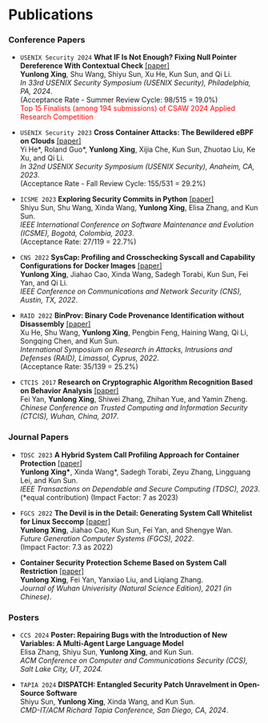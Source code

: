 # Publications 
### Conference Papers
- ``USENIX Security 2024`` **What IF Is Not Enough? Fixing Null Pointer Dereference With Contextual Check** [\[paper\]](/publications/security24_CONCH.pdf)<br>
**Yunlong Xing**, Shu Wang, Shiyu Sun, Xu He, Kun Sun, and Qi Li.<br>
*In 33rd USENIX Security Symposium (USENIX Security), Philadelphia, PA, 2024*.<br>
(Acceptance Rate - Summer Review Cycle: 98/515 = 19.0%)<br>
<span style="color:red">Top 15 Finalists (among 194 submissions) of CSAW 2024 Applied Research Competition</span>

- ``USENIX Security 2023`` **Cross Container Attacks: The Bewildered eBPF on Clouds** [\[paper\]](/publications/security23_container.pdf)<br>
Yi He\*, Roland Guo\*, **Yunlong Xing**, Xijia Che, Kun Sun, Zhuotao Liu, Ke Xu, and Qi Li.<br>
*In 32nd USENIX Security Symposium (USENIX Security), Anaheim, CA, 2023*.<br>
(Acceptance Rate - Fall Review Cycle: 155/531 = 29.2%)

- ``ICSME 2023`` **Exploring Security Commits in Python** [\[paper\]](/publications/icsme23_SCOPY.pdf)<br>
Shiyu Sun, Shu Wang, Xinda Wang, **Yunlong Xing**, Elisa Zhang, and Kun Sun.<br>
*IEEE International Conference on Software Maintenance and Evolution (ICSME), Bogotá, Colombia, 2023*.<br>
(Acceptance Rate: 27/119 = 22.7%)

- ``CNS 2022`` **SysCap: Profiling and Crosschecking Syscall and Capability Configurations for Docker Images** [\[paper\]](/publications/cns22_SysCap.pdf)<br>
**Yunlong Xing**, Jiahao Cao, Xinda Wang, Sadegh Torabi, Kun Sun, Fei Yan, and Qi Li.<br>
*IEEE Conference on Communications and Network Security (CNS), Austin, TX, 2022*.

- ``RAID 2022`` **BinProv: Binary Code Provenance Identification without Disassembly** [\[paper\]](/publications/raid22_BinProv.pdf)<br>
Xu He, Shu Wang, **Yunlong Xing**, Pengbin Feng, Haining Wang, Qi Li, Songqing Chen, and Kun Sun.<br>
*International Symposium on Research in Attacks, Intrusions and Defenses (RAID), Limassol, Cyprus, 2022*.<br>
(Acceptance Rate: 35/139 = 25.2%)

- ``CTCIS 2017`` **Research on Cryptographic Algorithm Recognition Based on Behavior Analysis** [\[paper\]](https://doi.org/10.1007/978-981-10-7080-8_25)<br>
Fei Yan, **Yunlong Xing**, Shiwei Zhang, Zhihan Yue, and Yamin Zheng.<br>
*Chinese Conference on Trusted Computing and Information Security (CTCIS), Wuhan, China, 2017*.

### Journal Papers
- ``TDSC 2023`` **A Hybrid System Call Profiling Approach for Container Protection** [\[paper\]](https://ieeexplore.ieee.org/document/10105304)<br>
**Yunlong Xing\***, Xinda Wang\*, Sadegh Torabi, Zeyu Zhang, Lingguang Lei, and Kun Sun.<br>
*IEEE Transactions on Dependable and Secure Computing (TDSC), 2023*.<br>
\(\*equal contribution\) \(Impact Factor: 7 as 2023\)

- ``FGCS 2022`` **The Devil is in the Detail: Generating System Call Whitelist for Linux Seccomp** [\[paper\]](/publications/fgcs22_Syscall.pdf)<br>
**Yunlong Xing**, Jiahao Cao, Kun Sun, Fei Yan, and Shengye Wan.<br>
*Future Generation Computer Systems (FGCS), 2022*.<br>
\(Impact Factor: 7.3 as 2022\)

- **Container Security Protection Scheme Based on System Call Restriction** [\[paper\]](https://doi.org/10.14188/j.1671-8836.2021.0049)<br>
**Yunlong Xing**, Fei Yan, Yanxiao Liu, and Liqiang Zhang.<br>
*Journal of Wuhan Univerisity (Natural Science Edition), 2021 (in Chinese)*.  

### Posters
- ``CCS 2024`` **Poster: Repairing Bugs with the Introduction of New Variables: A Multi-Agent Large Language Model** <br>
Elisa Zhang, Shiyu Sun, **Yunlong Xing**, and Kun Sun. <br>
*ACM Conference on Computer and Communications Security (CCS), Salt Lake City, UT, 2024.*

- ``TAPIA 2024`` **DISPATCH: Entangled Security Patch Unravelment in Open-Source Software** <br>
Shiyu Sun, **Yunlong Xing**, Xinda Wang, and Kun Sun. <br>
*CMD-IT/ACM Richard Tapia Conference, San Diego, CA, 2024*.

